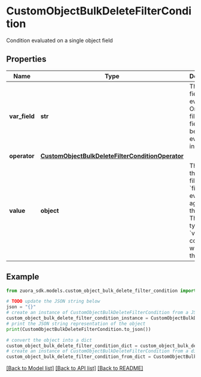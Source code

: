 # CustomObjectBulkDeleteFilterCondition

Condition evaluated on a single object field

## Properties

Name | Type | Description | Notes
------------ | ------------- | ------------- | -------------
**var_field** | **str** | The object field that is evaluated. Only filterable fields can be evaluated in the filter. | 
**operator** | [**CustomObjectBulkDeleteFilterConditionOperator**](CustomObjectBulkDeleteFilterConditionOperator.md) |  | 
**value** | **object** | The value that the filterable &#x60;field&#x60; is evaluated against in the filter. The data type of &#x60;value&#x60; is consistent with that of the &#x60;field&#x60;. | 

## Example

```python
from zuora_sdk.models.custom_object_bulk_delete_filter_condition import CustomObjectBulkDeleteFilterCondition

# TODO update the JSON string below
json = "{}"
# create an instance of CustomObjectBulkDeleteFilterCondition from a JSON string
custom_object_bulk_delete_filter_condition_instance = CustomObjectBulkDeleteFilterCondition.from_json(json)
# print the JSON string representation of the object
print(CustomObjectBulkDeleteFilterCondition.to_json())

# convert the object into a dict
custom_object_bulk_delete_filter_condition_dict = custom_object_bulk_delete_filter_condition_instance.to_dict()
# create an instance of CustomObjectBulkDeleteFilterCondition from a dict
custom_object_bulk_delete_filter_condition_from_dict = CustomObjectBulkDeleteFilterCondition.from_dict(custom_object_bulk_delete_filter_condition_dict)
```
[[Back to Model list]](../README.md#documentation-for-models) [[Back to API list]](../README.md#documentation-for-api-endpoints) [[Back to README]](../README.md)


